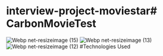 # interview-project-moviestar# CarbonMovieTest

![Webp net-resizeimage (15)](https://user-images.githubusercontent.com/25069943/144899646-c6aade4a-d3cf-4827-a273-2cfadac23f41.png)
![Webp net-resizeimage (13)](https://user-images.githubusercontent.com/25069943/144900106-411a78ec-a20d-4317-a1c7-c36b23db11e8.png)
![Webp net-resizeimage (12)](https://user-images.githubusercontent.com/25069943/144901573-b0bdb598-75cf-4853-b1bb-91cc71073b33.png)
#Technologies Used
